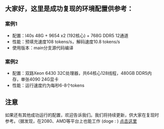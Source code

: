 ## 大家好，这里是成功复现的环境配置供参考：
### 案例1
- 配置：l40s 48G + 9654 x2 (192核心) + 768G DDR5 12通道
- 性能：预填充速度108 tokens/s，解码速度10.8 tokens/s
- 使用版本：main分支源代码编译

### 案例2
- 配置：双路Xeon 6430 32C处理器，共64核心128线程，480GB DDR5内存，单张4090 24G显卡
- 性能：运行速度约为每秒6-8个tokens

## 注意
如果还有其他成功运行的配置，欢迎告诉我们。我们将持续更新，供大家在复现时参考。（据发现，在2080、AMD等平台上也能工作 (doge : )
[点击这里](https://docs.qq.com/smartsheet/form/AVxgQOYhhNfl%2FBB08J2%2Fv3rnnq?tab=BB08J2) 